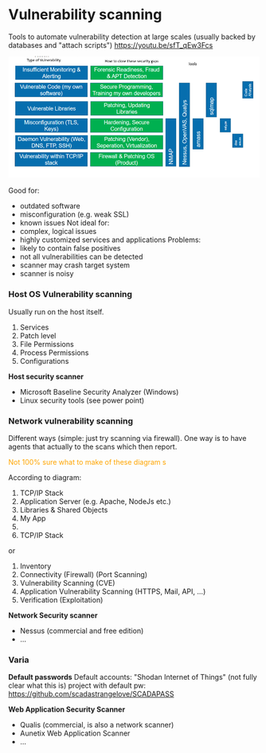 # Vulnerability scanning

Tools to automate vulnerability detection at large scales (usually backed by databases and "attach scripts")
https://youtu.be/sfT_qEw3Fcs

![Vulnerability Scanning](VulnerabilityScanning.png)

Good for: 
- outdated software
- misconfiguration (e.g. weak SSL)
- known issues
Not ideal for: 
- complex, logical issues
- highly customized services and applications
Problems: 
- likely to contain false positives
- not all vulnerabilities can be detected
- scanner may crash target system
- scanner is noisy 


### Host OS Vulnerability scanning
Usually run on the host itself. 

1. Services
2. Patch level
3. File Permissions
4. Process Permissions
5. Configurations


**Host security scanner**
- Microsoft Baseline Security Analyzer (Windows)
- Linux security tools (see power point)

### Network vulnerability scanning
Different ways (simple: just try scanning via firewall). One way is to have agents that actually to the scans which then report. 


<span style="color:orange">Not 100% sure what to make of these diagram s</span>

According to diagram: 
1. TCP/IP Stack
2. Application Server (e.g. Apache, NodeJs etc.)
3. Libraries & Shared Objects
4. My App
5.   <Firewall>
6. TCP/IP Stack

or
1. Inventory
2. Connectivity (Firewall) (Port Scanning)
3. Vulnerability Scanning (CVE)
4. Application Vulnerability Scanning (HTTPS, Mail, API, ...)
5. Verification (Exploitation)

 
 
**Network Security scanner**
- Nessus  (commercial and free edition)
- ...

### Varia

**Default passwords**
Default accounts: "Shodan Internet of Things" (not fully clear what this is)
project with default pw: https://github.com/scadastrangelove/SCADAPASS


**Web Application Security Scanner**
- Qualis (commercial, is also a network scanner)
- Aunetix Web Application Scanner 
- ...


